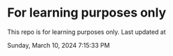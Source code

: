 # For learning purposes only
This repo is for learning purposes only.
Last updated at

Sunday, March 10, 2024 7:15:33 PM

